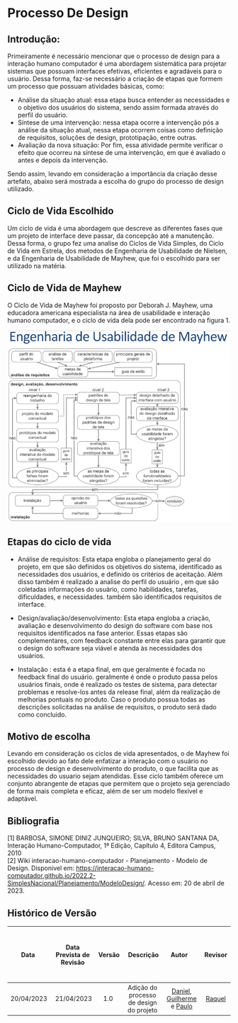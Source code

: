 # Processo De Design

## Introdução:

Primeiramente é necessário mencionar que o processo de design para a interação humano computador é uma abordagem sistemática para projetar sistemas que possuam interfaces efetivas, eficientes e agradáveis para o usuário. Dessa forma, faz-se necessário a criação de etapas que formem um processo que possuam atividades básicas, como:

- Análise da situação atual: essa etapa busca entender as necessidades e o objetivo dos usuários do sistema, sendo assim formada através do perfil do usuário.
- Síntese de uma intervenção: nessa etapa ocorre a intervenção pós a análise da situação atual, nessa etapa ocorrem coisas como definição de requisitos, soluções de design, prototipação, entre outras.
- Avaliação da nova situação: Por fim, essa atividade permite verificar o efeito que ocorreu na síntese de uma intervenção, em que é avaliado o antes e depois da intervenção.

Sendo assim, levando em consideração a importância da criação desse artefato, abaixo será mostrada a escolha do grupo do processo de design utilizado.

## Ciclo de Vida Escolhido

Um ciclo de vida é uma abordagem que descreve as diferentes fases que um projeto de interface deve passar, da concepção até a manutenção.
Dessa forma, o grupo fez uma analise do Ciclos de Vida Simples, do Ciclo de Vida em Estrela, dos metodos de Engenharia de Usabilidade de Nielsen, e da Engenharia de Usabilidade de Mayhew, que foi o escolhido para ser utilizado na matéria.

## Ciclo de Vida de Mayhew

O Ciclo de Vida de Mayhew foi proposto  por Deborah J. Mayhew, uma educadora americana especialista na área de usabilidade e interação humano computador, e o ciclo de vida dela pode ser encontrado na figura 1.

![](../assets/imagens/mayhew.png)

## Etapas do ciclo de vida
- Análise de requisitos: Esta etapa engloba o planejamento geral do projeto, em que são definidos os objetivos do sistema, identificado as necessidades dos usuários, e definido os critérios de aceitação. Além disso também é realizado a analise do perfil do usuário , em que são coletadas informações do usuário, como habilidades, tarefas, dificuldades, e necessidades. também são identificados requisitos de interface.

- Design/avaliação/desenvolvimento: Esta etapa engloba a criação, avaliação e desenvolvimento do design do software com base nos requisitos identificados na fase anterior. Essas etapas são complementares, com feedback constante entre elas para garantir que o design do software seja viável e atenda às necessidades dos usuários.

- Instalação : esta é a etapa final, em que geralmente é focada no feedback final do usuário. geralmente é onde o produto passa pelos usuários finais, onde é realizado os testes de sistema, para detectar problemas e resolve-los antes da release final, além da realização de melhorias pontuais no produto. Caso o produto possua todas as descrições solicitadas na análise de requisitos, o produto será dado como concluido.

## Motivo de escolha
Levando em consideração os ciclos de vida apresentados, o de Mayhew foi escolhido devido ao fato dele enfatizar a interação com o usuário no processo de design e desenvolvimento do produto, o que facilita que as necessidades do usuario sejam atendidas. Esse ciclo  também oferece um conjunto abrangente de etapas que permitem que o projeto seja gerenciado de forma mais completa e eficaz, além de ser um modelo flexível e adaptável.
## Bibliografia

[1] BARBOSA, SIMONE DINIZ JUNQUEIRO; SILVA, BRUNO SANTANA DA, Interação Humano-Computador, 1ª Edição, Capítulo 4, Editora Campus, 2010
<br/>
[2] Wiki interacao-humano-computador - Planejamento - Modelo de Design. Disponível em: <https://interacao-humano-computador.github.io/2022.2-SimplesNacional/Planejamento/ModeloDesign/>. Acesso em: 20 de abril de 2023. <br/>

## Histórico de Versão

|    Data    | Data Prevista de Revisão | Versão |      Descrição       |                                                                Autor                                                                 |               Revisor               |
| :--------: | :----------------------: | :----: | :------------------: | :----------------------------------------------------------------------------------------------------------------------------------: | :---------------------------------: |
| 20/04/2023 |        21/04/2023        |  1.0   | Adição do processo de design do projeto  | [Daniel](https://github.com/daniel-de-sousa), [Guilherme](https://github.com/guilhermekishimoto) e [Paulo](https://github.com/PauloVictorFS) | [Raquel](https://github.com/raqueleucaria) |